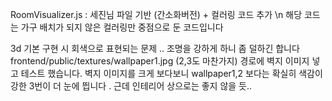 RoomVisualizer.js : 세진님 파일 기반 (간소화버전) + 컬러링 코드 추가 \n
해당 코드는 가구 배치가 되지 않은 컬러링만 중점으로 둔 코드입니다

3d 기본 구현 시 회색으로 표현되는 문제 .. 조명을 강하게 하니 좀 덜하긴 합니다
frontend/public/textures/wallpaper1.jpg (2,3도 마찬가지) 경로에 벽지 이미지 넣고 테스트 했습니다.
벽지 이미지를 크게 보다보니 wallpaper1,2 보다는 확실히 색감이 강한 3번이 더 눈에 띕니다 . 근데 인테리어 상으로는 좋지 않을 듯..

